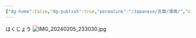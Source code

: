 ```yaml
---
{"dg-home":false,"dg-publish":true,"permalink":"/Japanese/言葉/薄情/","dgPassFrontmatter":true}
---
```



はくじょう
![IMG_20240205_233030.jpg](/img/user/resources/%E8%91%AC%E9%80%81%E3%81%AE%E3%83%95%E3%83%AA%E3%83%BC%E3%83%AC%E3%83%B3/IMG_20240205_233030.jpg)

